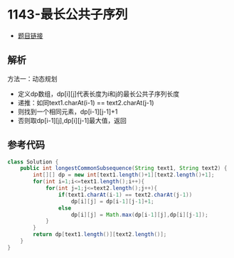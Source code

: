 # 1143-最长公共子序列

- [题目链接](https://leetcode-cn.com/problems/longest-common-subsequence/)

## 解析

方法一：动态规划
- 定义dp数组，dp[i][j]代表长度为i和j的最长公共子序列长度
- 递推：如同text1.charAt(i-1) == text2.charAt(j-1)
- 则找到一个相同元素，dp[i-1][j-1]+1
- 否则取dp[i-1][j],dp[i][j-1]最大值，返回

## 参考代码
```Java
class Solution {
    public int longestCommonSubsequence(String text1, String text2) {
        int[][] dp = new int[text1.length()+1][text2.length()+1];
        for(int i=1;i<=text1.length();i++){
            for(int j=1;j<=text2.length();j++){
                if(text1.charAt(i-1) == text2.charAt(j-1))
                    dp[i][j] = dp[i-1][j-1]+1;
                else
                    dp[i][j] = Math.max(dp[i-1][j],dp[i][j-1]);
            }
        }
        return dp[text1.length()][text2.length()];
    }
}
```
